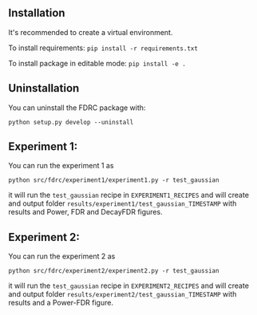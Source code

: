 ## Installation

It's recommended to create a virtual environment. 

To install requirements: `pip install -r requirements.txt`

To install package in editable mode: `pip install -e .`
    
## Uninstallation

You can uninstall the FDRC package with:

`python setup.py develop --uninstall`

## Experiment 1: 

You can run the experiment 1 as 

`python src/fdrc/experiment1/experiment1.py -r test_gaussian`

it will run the `test_gaussian` recipe in `EXPERIMENT1_RECIPES` and will create and 
output folder `results/experiment1/test_gaussian_TIMESTAMP` with results and Power, 
FDR and DecayFDR figures.

## Experiment 2: 

You can run the experiment 2 as 

`python src/fdrc/experiment2/experiment2.py -r test_gaussian`

it will run the `test_gaussian` recipe in `EXPERIMENT2_RECIPES` and will create and 
output folder `results/experiment2/test_gaussian_TIMESTAMP` with results and a Power-FDR
figure.